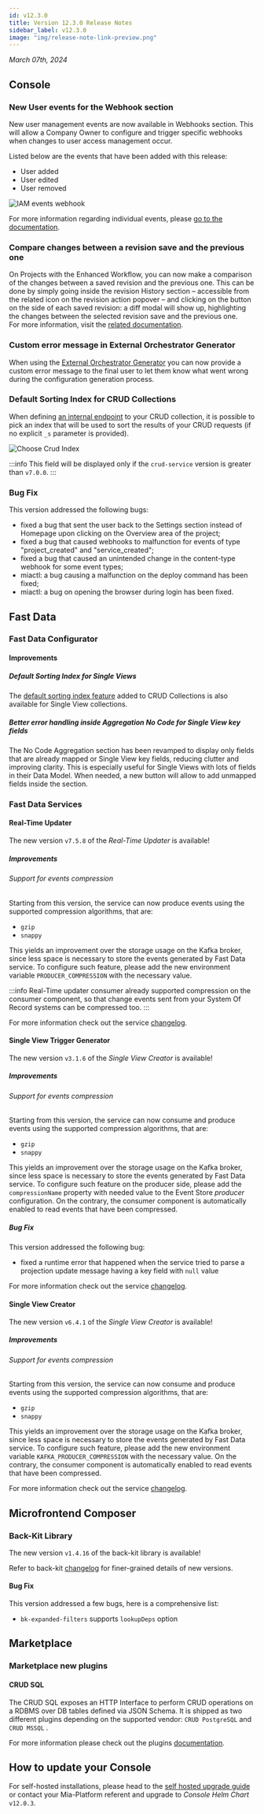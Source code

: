 ```yaml
---
id: v12.3.0
title: Version 12.3.0 Release Notes
sidebar_label: v12.3.0
image: "img/release-note-link-preview.png"
---
```


_March 07th, 2024_

## Console

### New User events for the Webhook section

New user management events are now available in Webhooks section. This will allow a Company Owner to configure and trigger specific webhooks when changes to user access management occur.

Listed below are the events that have been added with this release:
* User added
* User edited
* User removed

<div style={{display: 'flex', justifyContent: 'center'}}>
  <div style={{display: 'flex', width: '500px'}}> 

![IAM events webhook](./img/iam-events-webhook.png)

  </div>
</div>

For more information regarding individual events, please [go to the documentation](/development_suite/webhooks-and-events/events.mdx#user-added).

### Compare changes between a revision save and the previous one

On Projects with the Enhanced Workflow, you can now make a comparison of the changes between a saved revision and the previous one. This can be done by simply going inside the revision History section – accessible from the related icon on the revision action popover – and clicking on the button on the side of each saved revision: a diff modal will show up, highlighting the changes between the selected revision save and the previous one.  
For more information, visit the [related documentation](/development_suite/set-up-infrastructure/enhanced-project-workflow.md#revision-history).

### Custom error message in External Orchestrator Generator

When using the [External Orchestrator Generator](/console/company-configuration/providers/extensions/orchestrator-generator.mdx) you can now provide a custom error message to the final user to let them know what went wrong during the configuration generation process.

### Default Sorting Index for CRUD Collections

When defining [an internal endpoint](/docs/development_suite/api-console/api-design/crud_advanced.md#crud-service-exposed-routes) to your CRUD collection, it is possible to pick an index that will be used to sort the results of your CRUD requests (if no explicit `_s` parameter is provided).

![Choose Crud Index](./img/v12.2.2/crud-sorting-index.png)

:::info
This field will be displayed only if the `crud-service` version is greater than `v7.0.0`.
:::

### Bug Fix

This version addressed the following bugs:

* fixed a bug that sent the user back to the Settings section instead of Homepage upon clicking on the Overview area of the project;
* fixed a bug that caused webhooks to malfunction for events of type "project_created" and "service_created";
* fixed a bug that caused an unintended change in the content-type webhook for some event types;
* miactl: a bug causing a malfunction on the deploy command has been fixed;
* miactl: a bug on opening the browser during login has been fixed.

## Fast Data

### Fast Data Configurator

#### Improvements

##### Default Sorting Index for Single Views

The [default sorting index feature](#default-sorting-index-for-crud-collections) added to CRUD Collections is also available for Single View collections.

##### Better error handling inside Aggregation No Code for Single View key fields

The No Code Aggregation section has been revamped to display only fields that are already mapped or Single View key fields, reducing clutter and improving clarity. This is especially useful for Single Views with lots of fields in their Data Model. When needed, a new button will allow to add unmapped fields inside the section.

### Fast Data Services

#### Real-Time Updater

The new version `v7.5.8` of the _Real-Time Updater_ is available!

##### Improvements

###### Support for events compression

Starting from this version, the service can now produce events using the supported compression algorithms, that are:

- `gzip`
- `snappy`

This yields an improvement over the storage usage on the Kafka broker, since less space is necessary to store the events
generated by Fast Data service. To configure such feature, please add the new environment variable `PRODUCER_COMPRESSION`
with the necessary value.

:::info
Real-Time updater consumer already supported compression on the consumer component, so that change events sent from your System Of Record systems can be compressed too.
:::

For more information check out the service [changelog](/runtime_suite/real-time-updater/changelog.md).

#### Single View Trigger Generator

The new version `v3.1.6` of the _Single View Creator_ is available!

##### Improvements

###### Support for events compression

Starting from this version, the service can now consume and produce events using the supported compression algorithms, that are:

- `gzip`
- `snappy`

This yields an improvement over the storage usage on the Kafka broker, since less space is necessary to store the events generated by Fast Data service. To configure such feature on the producer side, please add the `compressionName` property with needed value to the Event Store _producer_ configuration. On the contrary, the consumer component is automatically enabled to read events that have been compressed.

##### Bug Fix

This version addressed the following bug:

- fixed a runtime error that happened when the service tried to parse a projection update message having a key field with `null` value  

For more information check out the service [changelog](/runtime_suite/single-view-trigger-generator/changelog.md).

#### Single View Creator

The new version `v6.4.1` of the _Single View Creator_ is available!

##### Improvements

###### Support for events compression

Starting from this version, the service can now consume and produce events using the supported compression algorithms, that are:

- `gzip`
- `snappy`

This yields an improvement over the storage usage on the Kafka broker, since less space is necessary to store the events
generated by Fast Data service. To configure such feature, please add the new environment variable `KAFKA_PRODUCER_COMPRESSION`
with the necessary value. On the contrary, the consumer component is automatically enabled to read events that have been compressed.

For more information check out the service [changelog](/runtime_suite/single-view-creator/changelog.md).

## Microfrontend Composer

### Back-Kit Library

The new version `v1.4.16` of the back-kit library is available!

Refer to back-kit [changelog](/microfrontend-composer/back-kit/changelog.md) for finer-grained details of new versions.

#### Bug Fix

This version addressed a few bugs, here is a comprehensive list:

* `bk-expanded-filters` supports `lookupDeps` option

## Marketplace

### Marketplace new plugins

#### CRUD SQL

The CRUD SQL exposes an HTTP Interface to perform CRUD operations on a RDBMS over DB tables defined via JSON Schema. It is shipped as two different plugins depending on the supported vendor: `CRUD PostgreSQL` and `CRUD MSSQL` .

For more information please check out the plugins [documentation](/runtime_suite/crud-sql-postgresql/overview.md).

## How to update your Console

For self-hosted installations, please head to the [self hosted upgrade guide](/infrastructure/self-hosted/installation-chart/100-how-to-upgrade.md#v12---version-upgrades) or contact your Mia-Platform referent and upgrade to _Console Helm Chart_ `v12.0.3`.
